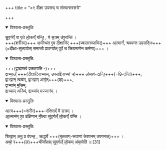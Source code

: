 +++
title = "०९ दीक्षा उपसच् च संस्वत्सरसत्रे"

+++

<details open><summary>विश्वास-प्रस्तुतिः</summary>

सु॒व॒र्गव्ँ वा ए॒ते लो॒कय्ँ य॑न्ति॒ , ये स॒त्रम् उ॑प॒यन्ति॑ ।  
+++(शरीरम्)+++ अ॒भीन्ध॑त ए॒व दी॒क्षाभि॑र् +++(ज्वालारूपाभिर्)+++ आ॒त्मानँ॑, श्रपयन्त उप॒सद्भिः+++(=दीक्षा-सुत्ययोस् समाप्तौ प्रावर्ग्यात् पूर्वं च क्रियमाणेन कर्मणा)+++ ।
</details>



<details open><summary>विश्वास-प्रस्तुतिः</summary>

+++(द्वादशत्वं प्रकटयति -)+++  
द्वाभ्या॒ल्ँ +++(दीक्षादिनाभ्याम्, उपसद्दिनाभ्यां च)+++ लोमाव॑-द्यन्ति॒+++(=छिन्दन्ति)+++,  
द्वाभ्या॒न् त्वच॑म्,
द्वाभ्या॒म् असृ॑त्+++(क्)+++,  
द्वाभ्या॑म् माँ॒सम्,  
द्वाभ्या॒म् अस्थि॑,
द्वाभ्या॑म् म॒ज्जान॑म् ।  
</details>



<details open><summary>विश्वास-प्रस्तुतिः</summary>

आ॒त्म+++(=शरीर)+++-द॑क्षिण॒व्ँ वै स॒त्त्रम् ।  
आ॒त्मान॑म् ए॒व दक्षि॑णान् नी॒त्वा सु॑व॒र्गल्ँ लो॒कय्ँ य॑न्ति ।
</details>



<details open><summary>विश्वास-प्रस्तुतिः</summary>

शिखा॒म् अनु॒ प्र व॑पन्त॒ , ऋद्ध्यै॑ +++(मृतत्वग्-रूपाणां केशानम् उपगमात्)+++ ।  
अथो॒ र+++(ल)+++घी॑याँसस् सुव॒र्गल्ँ लो॒कम् अ॑या॒मेति॑ ॥ [31]  
</details>


